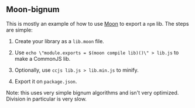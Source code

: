 ## Moon-bignum

This is mostly an example of how to use [Moon](https://github.com/maiavictor/moon-lang) to export a `npm` lib. The steps are simple:

1. Create your library as a `lib.moon` file.

2. Use `echo \"module.exports = $(moon compile lib)()\" > lib.js` to make a CommonJS lib.

3. Optionally, use `ccjs lib.js > lib.min.js` to minify.

4. Export it on `package.json`.

Note: this uses very simple bignum algorithms and isn't very optimized. Division in particular is very slow.
